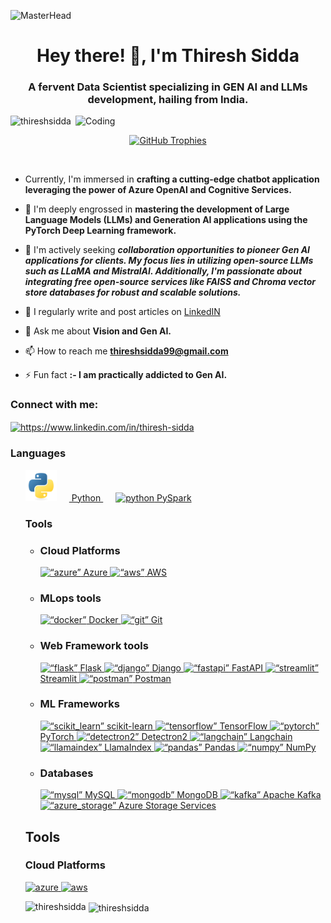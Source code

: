 ![MasterHead](https://user-images.githubusercontent.com/35267447/206916906-9bfb66d9-c419-44c2-908a-4885e610425f.gif)
<h1 align="center">Hey there! 👋, I'm Thiresh Sidda</h1>
<h3 align="center">A fervent Data Scientist specializing in GEN AI and LLMs development, hailing from India.</h3>
<img align="right" alt="Coding" width="400" src="https://media1.tenor.com/images/cd37fa49c983ac905df0016fd5b6a2ee/tenor.gif?itemid=13165216">

<p align="left"> <img src="https://komarev.com/ghpvc/?username=thireshsidda&label=Profile%20views&color=0e75b6&style=flat" alt="thireshsidda" /> </p>

<p align="center">
  <a href="https://github.com/ryo-ma/github-profile-trophy">
    <img src="https://github-profile-trophy.vercel.app/?username=Thireshsidda" alt="GitHub Trophies" />
  </a>
</p>

<p align="left"> <a href="https://twitter.com/" target="blank"><img src="https://img.shields.io/twitter/follow/?logo=twitter&style=for-the-badge" alt="" /></a> </p>

- Currently, I'm immersed in **crafting a cutting-edge chatbot application leveraging the power of Azure OpenAI and Cognitive Services.**

- 🌱 I'm deeply engrossed in **mastering the development of Large Language Models (LLMs) and Generation AI applications using the PyTorch Deep Learning framework.**

- 👯 I'm actively seeking ***collaboration opportunities to pioneer Gen AI applications for clients. My focus lies in utilizing open-source LLMs such as LLaMA and MistralAI. Additionally, I'm passionate about integrating free open-source services like FAISS and Chroma vector store databases for robust and scalable solutions.***

- 📝 I regularly write and post articles on [LinkedIN](https://www.linkedin.com/in/thiresh-sidda)

- 💬 Ask me about **Vision and Gen AI.**

- 📫 How to reach me **thireshsidda99@gmail.com**

- ⚡ Fun fact **:- I am practically addicted to Gen AI.**

  

<h3 align="left">Connect with me:</h3>
<p align="left">
<a href="https://linkedin.com/in/https://www.linkedin.com/in/thiresh-sidda" target="blank"><img align="center" src="https://raw.githubusercontent.com/rahuldkjain/github-profile-readme-generator/master/src/images/icons/Social/linked-in-alt.svg" alt="https://www.linkedin.com/in/thiresh-sidda" height="30" width="40" /></a>
</p>



<h3 align="left">Languages</h3>
<ul>
  <p align="left">
    <a href="https://www.python.org" target="_blank" rel="noreferrer">
      <img src="https://raw.githubusercontent.com/devicons/devicon/master/icons/python/python-original.svg" alt="python" width="50" height="50" style="margin-right: 20px;"/>
      Python
    </a>
    <a href="https://www.python.org" target="_blank" rel="noreferrer" style="margin-left: 20px;">
      <img src="https://upload.wikimedia.org/wikipedia/commons/thumb/f/f3/Apache_Spark_logo.svg/768px-Apache_Spark_logo.svg.png?20210416091439" alt="python" width="50" height="50"/>
      PySpark
    </a>
  </p>


  
<h3 align=“left”>Tools</h3> 
<ul> <li><h3 align=“left”>Cloud Platforms</h3> <p align=“left”> <a href=“https://azure.microsoft.com/” target=“_blank” rel=“noreferrer”> <img src=“https://www.vectorlogo.zone/logos/microsoft_azure/microsoft_azure-icon.svg” alt=“azure” width=“50” height=“50”/> Azure </a>   <a href=“https://aws.amazon.com/” target=“_blank” rel=“noreferrer”> <img src=“https://www.vectorlogo.zone/logos/amazon_aws/amazon_aws-icon.svg” alt=“aws” width=“50” height=“50”/> AWS </a> </p> </li> <li><h3 align=“left”>MLops tools</h3> <p align=“left”> <a href=“https://www.docker.com/” target=“_blank” rel=“noreferrer”> <img src=“https://raw.githubusercontent.com/devicons/devicon/master/icons/docker/docker-original-wordmark.svg” alt=“docker” width=“50” height=“50”/> Docker </a>   <a href=“https://git-scm.com/” target=“_blank” rel=“noreferrer”> <img src=“https://www.vectorlogo.zone/logos/git-scm/git-scm-icon.svg” alt=“git” width=“50” height=“50”/> Git </a> </p> </li> <li><h3 align=“left”>Web Framework tools</h3> <p align=“left”> <a href=“https://flask.palletsprojects.com/” target=“_blank” rel=“noreferrer”> <img src=“https://www.vectorlogo.zone/logos/pocoo_flask/pocoo_flask-icon.svg” alt=“flask” width=“50” height=“50”/> Flask </a>   <a href=“https://www.djangoproject.com/” target=“_blank” rel=“noreferrer”> <img src=“https://raw.githubusercontent.com/devicons/devicon/master/icons/django/django-original.svg” alt=“django” width=“50” height=“50”/> Django </a>   <a href=“https://fastapi.tiangolo.com/” target=“_blank” rel=“noreferrer”> <img src=“https://fastapi.tiangolo.com/img/logo-margin/logo-teal.png” alt=“fastapi” width=“50” height=“50”/> FastAPI </a>   <a href=“https://streamlit.io/” target=“_blank” rel=“noreferrer”> <img src=“https://www.vectorlogo.zone/logos/streamlit/streamlit-icon.svg” alt=“streamlit” width=“50” height=“50”/> Streamlit </a>   <a href=“https://www.postman.com/” target=“_blank” rel=“noreferrer”> <img src=“https://www.vectorlogo.zone/logos/getpostman/getpostman-icon.svg” alt=“postman” width=“50” height=“50”/> Postman </a> </p> </li> <li><h3 align=“left”>ML Frameworks</h3> <p align=“left”> <a href=“https://scikit-learn.org/” target=“_blank” rel=“noreferrer”> <img src=“https://upload.wikimedia.org/wikipedia/commons/0/05/Scikit_learn_logo_small.svg” alt=“scikit_learn” width=“50” height=“50”/> scikit-learn </a>   <a href=“https://www.tensorflow.org” target=“_blank” rel=“noreferrer”> <img src=“https://www.vectorlogo.zone/logos/tensorflow/tensorflow-icon.svg” alt=“tensorflow” width=“50” height=“50”/> TensorFlow </a>   <a href=“https://pytorch.org/” target=“_blank” rel=“noreferrer”> <img src=“https://www.vectorlogo.zone/logos/pytorch/pytorch-icon.svg” alt=“pytorch” width=“50” height=“50”/> PyTorch </a>   <a href=“https://github.com/facebookresearch/detectron2” target=“_blank” rel=“noreferrer”> <img src=“https://raw.githubusercontent.com/facebookresearch/detectron2/master/.github/Detectron2-Logo-Horz.svg” alt=“detectron2” width=“50” height=“50”/> Detectron2 </a>   <a href=“https://langchain.io/” target=“_blank” rel=“noreferrer”> <img src=“https://langchain.io/assets/img/logo.png” alt=“langchain” width=“50” height=“50”/> Langchain </a>   <a href=“https://llama-index.com/” target=“_blank” rel=“noreferrer”> <img src=“https://llama-index.com/static/media/llama-logo.7f0c9d0a.svg” alt=“llamaindex” width=“50” height=“50”/> LlamaIndex </a>   <a href=“https://pandas.pydata.org/” target=“_blank” rel=“noreferrer”> <img src=“https://raw.githubusercontent.com/devicons/devicon/2ae2a900d2f041da66e950e4d48052658d850630/icons/pandas/pandas-original.svg” alt=“pandas” width=“50” height=“50”/> Pandas </a>   <a href=“https://numpy.org/” target=“_blank” rel=“noreferrer”> <img src=“https://numpy.org/doc/stable/_static/numpylogo.svg” alt=“numpy” width=“50” height=“50”/> NumPy </a> </p> </li> <li><h3 align=“left”>Databases</h3> <p align=“left”> <a href=“https://www.mysql.com/” target=“_blank” rel=“noreferrer”> <img src=“https://raw.githubusercontent.com/devicons/devicon/master/icons/mysql/mysql-original-wordmark.svg” alt=“mysql” width=“50” height=“50”/> MySQL </a>   <a href=“https://www.mongodb.com/” target=“_blank” rel=“noreferrer”> <img src=“https://raw.githubusercontent.com/devicons/devicon/master/icons/mongodb/mongodb-original-wordmark.svg” alt=“mongodb” width=“50” height=“50”/> MongoDB </a>   <a href=“https://kafka.apache.org/” target=“_blank” rel=“noreferrer”> <img src=“https://www.vectorlogo.zone/logos/apache_kafka/apache_kafka-icon.svg” alt=“kafka” width=“50” height=“50”/> Apache Kafka </a>   <a href=“https://azure.microsoft.com/en-us/services/storage/” target=“_blank” rel=“noreferrer”> <img src=“https://www.vectorlogo.zone/logos/microsoft_azure/microsoft_azure-icon.svg” alt=“azure_storage” width=“50” height=“50”/> Azure Storage Services </a> </p> </li> </ul>




</head>
<body>
  <h2>Tools</h2>

  <ul style="list-style: none; padding: 0;">
    <li> <h3>Cloud Platforms</h3>
      <p>
        <a href="https://azure.microsoft.com/" target="_blank" rel="noreferrer">
          <img class="tool-icon" src="https://www.vectorlogo.zone/logos/microsoft_azure/microsoft_azure-icon.svg" alt="azure" width="50" height="50" />
        </a>
        <a href="https://aws.amazon.com/" target="_blank" rel="noreferrer">
          <img class="tool-icon" src="https://www.vectorlogo.zone/logos/amazon_aws/amazon_aws-icon.svg" alt="aws" width="50" height="50" />
        </a>
      </p>
    </li>
    </ul>
</body>
</html>













<p><img align="left" src="https://github-readme-stats.vercel.app/api/top-langs?username=thireshsidda&show_icons=true&locale=en&layout=compact" alt="thireshsidda" /></p>

<p>&nbsp;<img align="center" src="https://github-readme-stats.vercel.app/api?username=thireshsidda&show_icons=true&locale=en" alt="thireshsidda" /></p>

